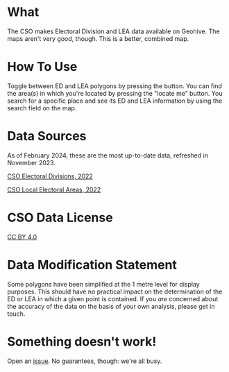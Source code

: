 # What
The CSO makes Electoral Division and LEA data available on Geohive. The maps aren't very good, though.
This is a better, combined map.

# How To Use
Toggle between ED and LEA polygons by pressing the button.
You can find the area(s) in which you're located by pressing the "locate me" button.
You search for a specific place and see its ED and LEA information by using the search field on the map.

# Data Sources
As of February 2024, these are the most up-to-date data, refreshed in November 2023.

[CSO Electoral Divisions, 2022](https://www.geohive.ie/datasets/60b27acc557d4e8bb4b5a781f0622c39_1/about)

[CSO Local Electoral Areas, 2022](https://www.geohive.ie/datasets/e73ec0ad02654778adca35fa86b24a5f_3/about)

# CSO Data License
[CC BY 4.0](https://creativecommons.org/licenses/by/4.0/)

# Data Modification Statement
Some polygons have been simplified at the 1 metre level for display purposes. This should have no practical impact on the determination of the ED or LEA in which a given point is contained. If you _are_ concerned about the accuracy of the data on the basis of your own analysis, please get in touch.

# Something doesn't work!
Open an [issue](https://github.com/urschrei/irish_electoral_divisions/issues). No guarantees, though: we're all busy.
